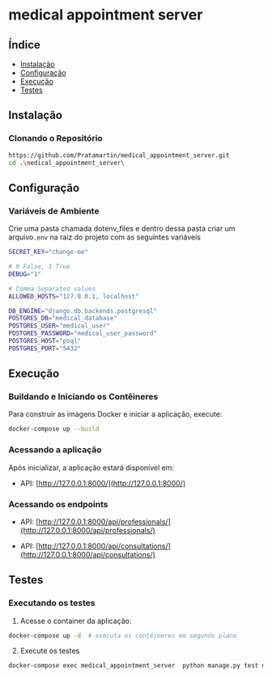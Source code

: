 # medical appointment server

## Índice

- [Instalação](#instalação)
- [Configuração](#configuração)
- [Execução](#execução)
- [Testes](#testes)

## Instalação

### Clonando o Repositório

```bash
https://github.com/Pratamartin/medical_appointment_server.git
cd .\medical_appointment_server\
```
## Configuração

### Variáveis de Ambiente

Crie uma pasta chamada dotenv_files e dentro dessa pasta criar um arquivo`.env` na raiz do projeto com as seguintes variáveis
```bash
SECRET_KEY="change-me"

# 0 False, 1 True
DEBUG="1"

# Comma Separated values
ALLOWED_HOSTS="127.0.0.1, localhost"

DB_ENGINE="django.db.backends.postgresql"
POSTGRES_DB="medical_database"
POSTGRES_USER="medical_user"
POSTGRES_PASSWORD="medical_user_password"
POSTGRES_HOST="psql"
POSTGRES_PORT="5432"
```
## Execução

### Buildando e Iniciando os Contêineres

Para construir as imagens Docker e iniciar a aplicação, execute:
```bash
docker-compose up --build
```
### Acessando a aplicação

Após inicializar, a aplicação estará disponível em:
- API: [http://127.0.0.1:8000/](http://127.0.0.1:8000/)

### Acessando os endpoints

- API: [http://127.0.0.1:8000/api/professionals/](http://127.0.0.1:8000/api/professionals/)

- API: [http://127.0.0.1:8000/api/consultations/](http://127.0.0.1:8000/api/consultations/)

## Testes
### Executando os testes

1. Acesse o container da aplicação:
```bash
docker-compose up -d  # executa os contêineres em segundo plano
```
2. Execute os testes 
```bash
docker-compose exec medical_appointment_server  python manage.py test medical_appointment_app
```
